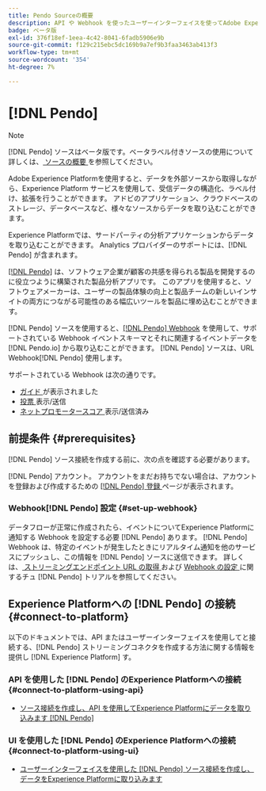 ```yaml
---
title: Pendo Sourceの概要
description: API や Webhook を使ったユーザーインターフェイスを使ってAdobe Experience Platformに Pendo を接続する方法を学ぶ
badge: ベータ版
exl-id: 376f18ef-1eea-4c42-8041-6fadb5906e9b
source-git-commit: f129c215ebc5dc169b9a7ef9b3faa3463ab413f3
workflow-type: tm+mt
source-wordcount: '354'
ht-degree: 7%

---
```


# [!DNL Pendo]

>[!NOTE]
>
>[!DNL Pendo] ソースはベータ版です。ベータラベル付きソースの使用について詳しくは、[ ソースの概要 ](../../home.md#terms-and-conditions) を参照してください。

Adobe Experience Platformを使用すると、データを外部ソースから取得しながら、Experience Platform サービスを使用して、受信データの構造化、ラベル付け、拡張を行うことができます。 アドビのアプリケーション、クラウドベースのストレージ、データベースなど、様々なソースからデータを取り込むことができます。

Experience Platformでは、サードパーティの分析アプリケーションからデータを取り込むことができます。 Analytics プロバイダーのサポートには、[!DNL Pendo] が含まれます。

[[!DNL Pendo]](https://pendo.io/) は、ソフトウェア企業が顧客の共感を得られる製品を開発するのに役立つように構築された製品分析アプリです。 このアプリを使用すると、ソフトウェアメーカーは、ユーザーの製品体験の向上と製品チームの新しいインサイトの両方につながる可能性のある幅広いツールを製品に埋め込むことができます。

[!DNL Pendo] ソースを使用すると、[[!DNL Pendo] Webhook](https://support.pendo.io/hc/en-us/articles/360032285012-Webhooks) を使用して、サポートされている Webhook イベントスキーマとそれに関連するイベントデータを [!DNL Pendo.io] から取り込むことができます。 [!DNL Pendo] ソースは、URL Webhook[!DNL Pendo] 使用します。

サポートされている Webhook は次の通りです。

* [ ガイド ](https://support.pendo.io/hc/en-us/articles/8146679315867-Creating-a-Guide) が表示されました
* [ 投票 ](https://support.pendo.io/hc/en-us/articles/360031867152-Polls-Classic-) 表示/送信
* [ ネットプロモータースコア ](https://support.pendo.io/hc/en-us/articles/360033527151-Set-up-an-NPS-Survey) 表示/送信済み

## 前提条件 {#prerequisites}

[!DNL Pendo] ソース接続を作成する前に、次の点を確認する必要があります。

[!DNL Pendo] アカウント。 アカウントをまだお持ちでない場合は、アカウントを登録および作成するための [[!DNL Pendo]  登録 ](https://app.pendo.io/register) ページが表示されます。

### Webhook[!DNL Pendo] 設定 {#set-up-webhook}

データフローが正常に作成されたら、イベントについてExperience Platformに通知する Webhook を設定する必要 [!DNL Pendo] あります。 [!DNL Pendo] Webhook は、特定のイベントが発生したときにリアルタイム通知を他のサービスにプッシュし、この情報を [!DNL Pendo] ソースに送信できます。 詳しくは、[ ストリーミングエンドポイント URL の取得 ](../../tutorials/ui/create/analytics/pendo-webhook.md#get-streaming-endpoint) および [Webhook の設定 ](../../tutorials/ui/create/analytics/pendo-webhook.md#set-up-webhook) に関するチュ  [!DNL Pendo]  トリアルを参照してください。

## Experience Platformへの [!DNL Pendo] の接続 {#connect-to-platform}

以下のドキュメントでは、API またはユーザーインターフェイスを使用してと接続する、[!DNL Pendo] ストリーミングコネクタを作成する方法に関する情報を提供し [!DNL Experience Platform] す。

### API を使用した [!DNL Pendo] のExperience Platformへの接続 {#connect-to-platform-using-api}

* [ソース接続を作成し、API を使用してExperience Platformにデータを取り込みます  [!DNL Pendo] ](../../tutorials/api/create/analytics/pendo-webhook.md)

### UI を使用した [!DNL Pendo] のExperience Platformへの接続 {#connect-to-platform-using-ui}

* [ユーザーインターフェイスを使用した  [!DNL Pendo]  ソース接続を作成し、データをExperience Platformに取り込みます](../../tutorials/ui/create/analytics/pendo-webhook.md)
